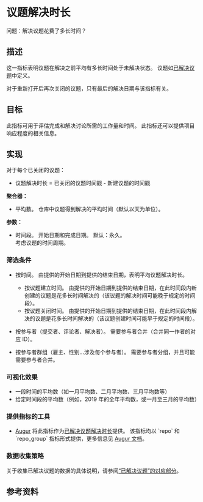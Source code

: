 # 议题解决时长

问题：解决议题花费了多长时间？

## 描述
这一指标表明议题在解决之前平均有多长时间处于未解决状态。 议题如[已解决议题](https://github.com/chaoss/wg-evolution/blob/master/metrics/Issues_Closed.md)中定义。

对于重新打开后再次关闭的议题，只有最后的解决日期与该指标有关。

## 目标
此指标可用于评估完成和解决讨论所需的工作量和时间。 此指标还可以提供项目响应程度的相关信息。

## 实现

对于每个已关闭的议题：
* 议题解决时长 = 已关闭的议题时间戳 - 新建议题的时间戳

**聚合器：**
* 平均数。 仓库中议题得到解决的平均时间（默认以天为单位）。

**参数：**
* 时间段。 开始日期和完成日期。 默认：永久。  
  考虑议题的时间周期。


### 筛选条件

* 按时间。 由提供的开始日期到提供的结束日期，表明平均议题解决时长。
  - 按议题建立时间。 由提供的开始日期到提供的结束日期，在此时间段内新创建的议题是花多长时间解决的（该议题的解决时间可能晚于规定的时间段）。
  - 按议题关闭时间。 由提供的开始日期到提供的结束日期，在此时间段内解决的议题是花多长时间解决的（该议题创建时间可能早于规定的时间段）。

* 按参与者（提交者、评论者、解决者）。 需要参与者合并（合并同一作者的对应 ID）。

* 按参与者群组（雇主、性别…涉及每个参与者）。 需要参与者分组，并且可能需要参与者合并。



### 可视化效果

* 一段时间的平均数（如一月平均数、二月平均数、三月平均数等）
* 给定时间段的平均数（例如，2019 年的全年平均数，或一月至三月的平均数）


### 提供指标的工具

* [Augur](http://augur.osshealth.io/) 将此指标作为[已解决议题解决时长](http://augur.osshealth.io/api_docs/#api-Evolution-Closed_Issue_Resolution_Duration_Repo_)提供。 该指标均以 `repo` 和 `repo_group` 指标形式提供，更多信息见 [Augur 文档](https://oss-augur.readthedocs.io/en/master/getting-started/create-a-metric/overview.html#metric-forms)。


### 数据收集策略

关于收集已解决议题的数据的具体说明，请参阅[“已解决议题”的对应部分](https://github.com/chaoss/wg-evolution/blob/master/metrics/Issues_Closed.md#data-collection-strategies)。


## 参考资料

